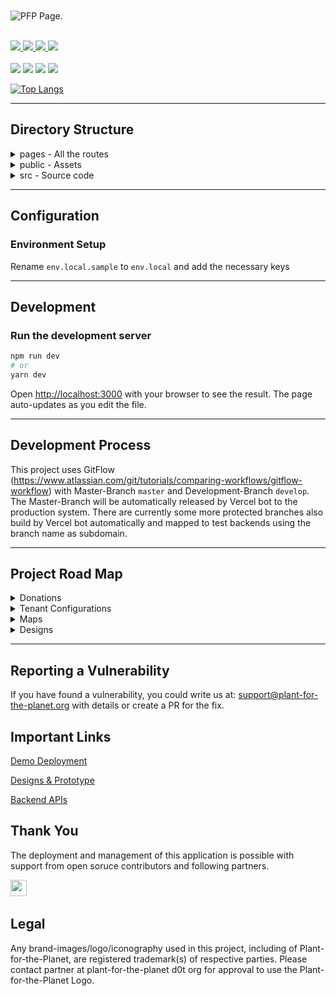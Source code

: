 <br/>
<br/>
<img src="./documentation/screenshots/PFP.png" alt="PFP Page." align="center">

<br/>
<br/>

<p style="align:center;">

<a href="https://planet-app-sf.herokuapp.com/">
    <img src="http://img.shields.io/badge/Demo-%23141619?style=for-the-badge&logo=next.js" />
</a>
<a href="./documentation/CODE_OF_CONDUCT.md">
    <img src="http://img.shields.io/badge/Code%20Of%20Conduct-%231dd1a1?style=for-the-badge" />
</a>

<a href="./documentation/CONTRIBUTING.md">
    <img src="http://img.shields.io/badge/CONTRIBUTING%20Guidelines-%235f27cd?style=for-the-badge" />
</a>
<a href="https://join.slack.com/share/zt-gejlwtt3-hIE0OwVDbb3vQvw2xDAsQQ">
    <img src="http://img.shields.io/badge/Slack-Join%20Community-%23141619?style=for-the-badge&logo=slack&labelColor=4B124C" />
</a>

<br/>
<br/>

<img src="https://img.shields.io/github/package-json/dependency-version/Plant-for-the-Planet/planet-webapp/next?color=%23141619&logo=next.js&style=for-the-badge" />

<img src="https://img.shields.io/github/contributors/Plant-for-the-Planet/planet-webapp?color=%23141619&logoColor=%23141619&style=for-the-badge" />

<img src="https://img.shields.io/github/commit-activity/w/Plant-for-the-Planet/planet-webapp?color=%23141619&style=for-the-badge" />

<img src="https://img.shields.io/github/issues/Plant-for-the-Planet/planet-webapp?color=%23141619&style=for-the-badge" />

</p>

[![Top Langs](https://github-readme-stats.vercel.app/api/top-langs/?username=Plant-for-the-Planet&layout=compact)](https://github.com/anuraghazra/github-readme-stats)

---

## Directory Structure

<details><summary>pages - All the routes</summary>
<ul>
    <li>_app = Page initializations of the project</li></br>
    <li>_document = A custom Document is commonly used to augment your application's html and body tags.</li></br>
    <li>404 = Default 404 page if the route is not found</li></br>
    <li> Project pages -</li>
    </br>
    <table border="1">
        <tr>
            <td>#</td>
            <td><b>Page Name</b></td>
            <td><b>Route</b></td>
            <td><b>Functionality</b></td>
        </tr>
        <tr>
         <td>1</td>
            <td>index.tsx</td>
            <td>/</td>
            <td>Home page of the app with all the projects in list and map</td>
        </tr>
        <tr>
         <td>2</td>
            <td>[id].tsx</td>
            <td>/project-id</td>
            <td>Page of single project which loads all the details of the same</td>
        </tr>
        <tr>
         <td>3</td>
            <td>about.tsx</td>
            <td>/about</td>
            <td>About the organization</td>
        </tr>
        <tr>
         <td>4</td>
            <td>leaderboard.tsx</td>
            <td>/leaderboard</td>
            <td>Showcases the top donors from around the world</td>
        </tr>
        <tr>
         <td>5</td>
            <td>me.tsx</td>
            <td>/me</td>
            <td>User's private profile</td>
        </tr>
        <tr>
         <td>6</td>
            <td>t/[id].tsx</td>
            <td>/t/tpo-id</td>
            <td>TPO's profile</td>
        </tr>
    </table>
</ul>
</details>

<details><summary>public - Assets</summary>
<ul>
    <li>tenants = Assets of all the tenants</li>
    <li>And other public assets.</li>
</ul>
</details>

<details><summary>src - Source code</summary>
<ul>
    <li>assets = All the assets </li>
    <li>features = Project features are present here </li>
    <li>tenants = Tenant specific features are present here</li>
    <li>theme = Theme scss files </li>
    <li>utils = Utility functions</li>
</ul>
</details>

---

## Configuration

### Environment Setup

Rename `env.local.sample` to `env.local` and add the necessary keys

---

## Development

### Run the development server

```bash
npm run dev
# or
yarn dev
```

Open [http://localhost:3000](http://localhost:3000) with your browser to see the result. The page auto-updates as you edit the file.

---

## Development Process

This project uses GitFlow (https://www.atlassian.com/git/tutorials/comparing-workflows/gitflow-workflow) with Master-Branch `master` and Development-Branch `develop`. The Master-Branch will be automatically released by Vercel bot to the production system. There are currently some more protected branches also build by Vercel bot automatically and mapped to test backends using the branch name as subdomain.

---

## Project Road Map

<details><summary>Donations</summary>
    <table>
        <tr>
            <td>#</td>
            <td><b>Feature</b></td>
            <td><b>Issue</b></td>
        </tr>
        <tr>
            <td>1</td>
            <td>Integrate Stripe</td>
            <td><a href="https://github.com/Plant-for-the-Planet/planet-webapp/issues/47">#47</a> </td>
        </tr>
        <tr>
            <td>2</td>
            <td>Create Payment Method</td>
            <td><a href="https://github.com/Plant-for-the-Planet/planet-webapp/issues/63">#63</a> </td>
        </tr>
        <tr>
            <td>3</td>
            <td>Create Donation</td>
            <td><a href="https://github.com/Plant-for-the-Planet/planet-webapp/issues/60">#60</a></td>
        </tr>
        <tr>
            <td>4</td>
            <td>Pay Donation</td>
            <td><a href="https://github.com/Plant-for-the-Planet/planet-webapp/issues/62">#62</a></td>
        </tr>
        <tr>
            <td>5</td>
            <td>Load Contact details</td>
            <td><a href="https://github.com/Plant-for-the-Planet/planet-webapp/issues/61">#61</a></td>
        </tr>
        <tr>
            <td>6</td>
            <td>Store Contact details</td>
            <td><a href="https://github.com/Plant-for-the-Planet/planet-webapp/issues/64">#64</a></td>
        </tr>
        <tr>
            <td>7</td>
            <td>Implement Credit Card Payment</td>
            <td><a href="https://github.com/Plant-for-the-Planet/planet-webapp/issues/65">#65</a></td>
        </tr>
        <tr>
            <td>8</td>
            <td>Implement Paypal Payment</td>
            <td><a href="https://github.com/Plant-for-the-Planet/planet-webapp/issues/66">#66</a></td>
        </tr>
    </table>
</details>

<details><summary>Tenant Configurations</summary>
    <table>
        <tr>
            <td>#</td>
            <td><b>Feature</b></td>
            <td><b>Issue</b></td>
        </tr>
        <tr>
            <td>1</td>
            <td>Create Tenant Based Headers</td>
            <td><a href="https://github.com/Plant-for-the-Planet/planet-webapp/issues/67">#67</a> </td>
        </tr>
    </table>
</details>

<details><summary>Maps</summary>

</details>

<details><summary>Designs</summary>

</details>

---
## Reporting a Vulnerability

If you have found a vulnerability, you could write us at: support@plant-for-the-planet.org with details or create a PR for the fix.


## Important Links

[Demo Deployment](https://dev.pp.eco/)

[Designs & Prototype](https://xd.adobe.com/view/8f1c5110-4d7d-445d-8283-8eb1674ce2e4-da4f/)

[Backend APIs](https://plant-for-the-planet.stoplight.io/docs/treecounter-platform/)

## Thank You
The deployment and management of this application is possible with support from open soruce contributors and following partners.

<a href="https://www.vercel.com?utm_source=planetapp&utm_medium=web&utm_campaign=oss">
<img src="https://cdn.pp.eco/logo/svg/powered-by-vercel.svg" height="26"></a>&nbsp;&nbsp;&nbsp;&nbsp;&nbsp;&nbsp;


## Legal
Any brand-images/logo/iconography used in this project, including of Plant-for-the-Planet, are registered trademark(s) of respective parties. Please contact partner at plant-for-the-planet d0t org for approval to use the Plant-for-the-Planet Logo.
